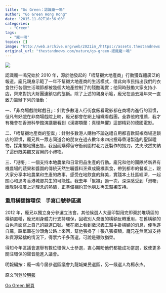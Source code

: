 ```yaml
---
title: "Go Green：認識龐一鳴"
author: "Go Green Hong Kong"
date: "2015-11-02T10:36:00"
categories:
  - "Green"
tags:
  - "龐一鳴"
topics: []
image: "http://web.archive.org/web/2021im_/https://assets.thestandnews.com/media/photos/229108_146239255515431_1719104647_n_kktla.jpg"
original_url: "thestandnews.com/nature/go-green-認識龐一鳴"
---
```

![](http://web.archive.org/web/2021im_/https://assets.thestandnews.com/media/photos/229108_146239255515431_1719104647_n_kktla.jpg)

認識龐一鳴兄始於 2010 年，源於他發起的「唔幫襯大地產商」行動獲媒體廣泛的報道。龐兄親身示範了一年不幫襯大地產商的生活模式，借此向市民指出我們的衣食住行各個生活環節都被幾個大地產控制了的殘酷現實；他同時鼓勵大家支持小店，齊來對抗大財團連鎖店的壟斷。除了上述的親身示範，龐兄在過去幾年來一直致力籌辦下列的活動：

一、「非商場戲院睇戲日」：針對多數港人行街食飯看電影都在商場內進行的習慣，但凡有好戲在非商場戲院上映，龐兄都會在網上組織看戲團。全靠他的推薦，我才有機會在香港科學館演講廳看到《漢娜顎蘭：真理無懼》這部精彩的德國電影。

二、「唔幫襯地產商的聖誕」：針對多數港人購物不論送禮自用都喜歡幫襯商場連鎖店的習慣，龐兄與一眾志同道合的朋友在過去數年來四出搜尋香港製造的聖誕禮物，採集擺地攤出售。我因而購得留守衙前圍村老刀匠製作的摺刀，丈夫欣然笑納了這份既美觀又實用的小禮物。

三、「港嘢」：一個支持本地農業和日常用品生產的行動。龐兄和他的團隊將新界有機農場的蔬果和醬園的傳統天然生曬醬料烹煮成簡樸素食，帶到都市的餐桌上，跟大家分享本地農業和生產的故事，感受在地飲食的鮮美，實踐本土社區經濟，一起關心和思考香港城鄉共生的可能性。我去年「幫襯」過一次，深深感受到「港嘢」團隊對推廣上述理念的熱情，正準備相約其他朋友再去幫襯支持。

### 重用橫額撐環保　手寫口號參區選

2012 年，龐兄以獨立身分參選立法會。其他候選人大量印製用完即棄於堆填區的橫額直幡，龐兄則身體力行支持環保，回收別人棄置的橫額反轉重用，在舊橫額的白色背面寫上自己的競選口號。我在網上看到徵求義工幫手掛橫額的消息，便毛遂自薦，踩單車在沙頭角公路上來回，幫他張掛了十張八張橫額。龐兄在無黨派支持和資源緊絀的情況下，得票六千多落選，可說是雖敗猶榮。

得知今年區議會選舉有數位環保人士參選，衷心期盼他們都能成功當選，致使更多關注環保的聲音能進入議會。

明報編按：龐一鳴今屆參選區議會九龍城樂民選區，另一候選人為楊永杰。

原文刊登於[明報](http://web.archive.org/web/20210710105413/http://news2.mingpao.com/pns/dailynews/web_tc/article/20151029/s00005/1446055307170)

[Go Green 網頁](http://web.archive.org/web/20210710105413/https://gogreenhongkong.wordpress.com/)